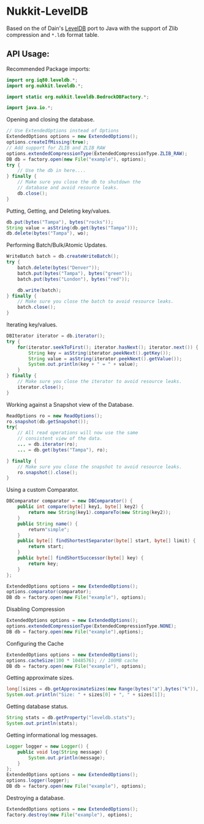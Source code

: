 # Nukkit-LevelDB

Based on the of Dain's [LevelDB](https://github.com/dain/leveldb) port to Java with the support of Zlib compression
and `*.ldb` format table.

## API Usage:

Recommended Package imports:

```java
import org.iq80.leveldb.*;
import org.nukkit.leveldb.*;

import static org.nukkit.leveldb.BedrockDBFactory.*;

import java.io.*;
```

Opening and closing the database.

```java   
// Use ExtendedOptions instead of Options
ExtendedOptions options = new ExtendedOptions();
options.createIfMissing(true);
// Add support for ZLIB and ZLIB_RAW
options.extendedCompressionType(ExtendedCompressionType.ZLIB_RAW);
DB db = factory.open(new File("example"), options);
try {
    // Use the db in here....
} finally {
    // Make sure you close the db to shutdown the 
    // database and avoid resource leaks.
    db.close();
}
```

Putting, Getting, and Deleting key/values.

```java   
db.put(bytes("Tampa"), bytes("rocks"));
String value = asString(db.get(bytes("Tampa")));
db.delete(bytes("Tampa"), wo);
```

Performing Batch/Bulk/Atomic Updates.

```java   
WriteBatch batch = db.createWriteBatch();
try {
    batch.delete(bytes("Denver"));
    batch.put(bytes("Tampa"), bytes("green"));
    batch.put(bytes("London"), bytes("red"));

    db.write(batch);
} finally {
    // Make sure you close the batch to avoid resource leaks.
    batch.close();
}
```

Iterating key/values.

```java   
DBIterator iterator = db.iterator();
try {
    for(iterator.seekToFirst(); iterator.hasNext(); iterator.next()) {
        String key = asString(iterator.peekNext().getKey());
        String value = asString(iterator.peekNext().getValue());
        System.out.println(key + " = " + value);
    }
} finally {
    // Make sure you close the iterator to avoid resource leaks.
    iterator.close();
}
```

Working against a Snapshot view of the Database.

```java   
ReadOptions ro = new ReadOptions();
ro.snapshot(db.getSnapshot());
try{
    // All read operations will now use the same 
    // consistent view of the data.
    ... = db.iterator(ro);
    ... = db.get(bytes("Tampa"), ro);

} finally {
    // Make sure you close the snapshot to avoid resource leaks.
    ro.snapshot().close();
}
```

Using a custom Comparator.

```java   
DBComparator comparator = new DBComparator() {
    public int compare(byte[] key1, byte[] key2) {
        return new String(key1).compareTo(new String(key2));
    }
    public String name() {
        return"simple";
    }
    public byte[] findShortestSeparator(byte[] start, byte[] limit) {
        return start;
    }
    public byte[] findShortSuccessor(byte[] key) {
        return key;
    }
};

ExtendedOptions options = new ExtendedOptions();
options.comparator(comparator);
DB db = factory.open(new File("example"), options);
```

Disabling Compression

```java   
ExtendedOptions options = new ExtendedOptions();
options.extendedCompressionType(ExtendedCompressionType.NONE);
DB db = factory.open(new File("example"),options);
```

Configuring the Cache

```java    
ExtendedOptions options = new ExtendedOptions();
options.cacheSize(100 * 1048576); // 100MB cache
DB db = factory.open(new File("example"), options);
```

Getting approximate sizes.

```java   
long[]sizes = db.getApproximateSizes(new Range(bytes("a"),bytes("k")), new Range(bytes("k"),bytes("z")));
System.out.println("Size: " + sizes[0] + ", " + sizes[1]);
```

Getting database status.

```java   
String stats = db.getProperty("leveldb.stats");
System.out.println(stats);
```

Getting informational log messages.

```java   
Logger logger = new Logger() {
    public void log(String message) {
        System.out.println(message);
    }
};
ExtendedOptions options = new ExtendedOptions();
options.logger(logger);
DB db = factory.open(new File("example"), options);
```

Destroying a database.

```java    
ExtendedOptions options = new ExtendedOptions();
factory.destroy(new File("example"), options);
```
